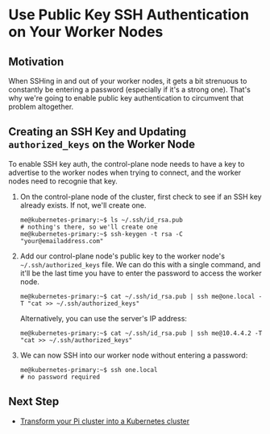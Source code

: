 # Use Public Key SSH Authentication on Your Worker Nodes

## Motivation

When SSHing in and out of your worker nodes, it gets a bit strenuous to constantly be entering a password (especially if it's a strong one). That's why we're going to enable public key authentication to circumvent that problem altogether.

## Creating an SSH Key and Updating `authorized_keys` on the Worker Node

To enable SSH key auth, the control-plane node needs to have a key to advertise to the worker nodes when trying to connect, and the worker nodes need to recognie that key.

1. On the control-plane node of the cluster, first check to see if an SSH key already exists. If not, we'll create one.
    ```
    me@kubernetes-primary:~$ ls ~/.ssh/id_rsa.pub
    # nothing's there, so we'll create one
    me@kubernetes-primary:~$ ssh-keygen -t rsa -C "your@emailaddress.com"
    ```
2. Add our control-plane node's public key to the worker node's `~/.ssh/authorized_keys` file. We can do this with a single command, and it'll be the last time you have to enter the password to access the worker node.
    ```
    me@kubernetes-primary:~$ cat ~/.ssh/id_rsa.pub | ssh me@one.local -T "cat >> ~/.ssh/authorized_keys"
    ```
    Alternatively, you can use the server's IP address:
    ```
    me@kubernetes-primary:~$ cat ~/.ssh/id_rsa.pub | ssh me@10.4.4.2 -T "cat >> ~/.ssh/authorized_keys"
    ```
3. We can now SSH into our worker node without entering a password:
    ```
    me@kubernetes-primary:~$ ssh one.local
    # no password required
    ```

## Next Step

- [Transform your Pi cluster into a Kubernetes cluster](./kubernetes-cluster.md)